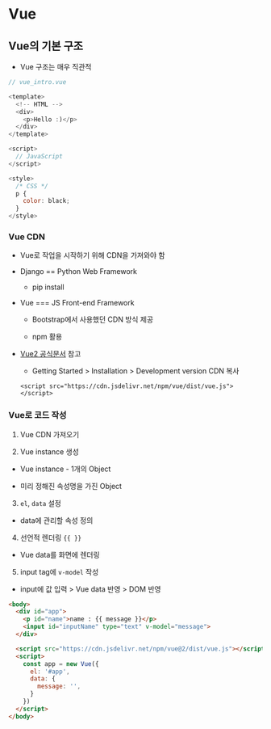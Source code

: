 # Vue

## Vue의 기본 구조

- Vue 구조는 매우 직관적

```js
// vue_intro.vue

<template>
  <!-- HTML -->
  <div>
    <p>Hello :)</p>
  </div>
</template>

<script>
  // JavaScript
</script>

<style>
  /* CSS */
  p {
    color: black;
  }
</style>
```

### Vue CDN

- Vue로 작업을 시작하기 위해 CDN을 가져와야 함

- Django == Python Web Framework

  - pip install

- Vue === JS Front-end Framework

  - Bootstrap에서 사용했던 CDN 방식 제공

  - npm 활용

- [Vue2 공식문서](https://v2.vuejs.org/) 참고

  - Getting Started > Installation > Development version CDN 복사

  `<script src="https://cdn.jsdelivr.net/npm/vue/dist/vue.js"></script>`

### Vue로 코드 작성

1. Vue CDN 가져오기

2. Vue instance 생성

  - Vue instance - 1개의 Object

  - 미리 정해진 속성명을 가진 Object

3. `el`, `data` 설정

  - data에 관리할 속성 정의

4. 선언적 렌더링 `{{ }}`

  - Vue data를 화면에 렌더링

5. input tag에 `v-model` 작성

  - input에 값 입력 > Vue data 반영 > DOM 반영

```html
<body>
  <div id="app">
    <p id="name">name : {{ message }}</p>
    <input id="inputName" type="text" v-model="message">
  </div>

  <script src="https://cdn.jsdelivr.net/npm/vue@2/dist/vue.js"></script>
  <script>
    const app = new Vue({
      el: '#app',
      data: {
        message: '',
      }
    })
  </script>
</body>
```